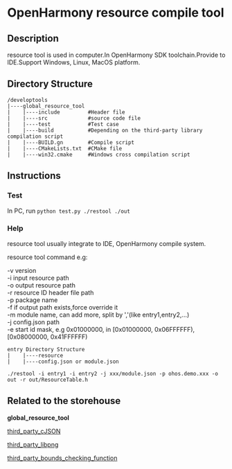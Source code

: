 # OpenHarmony resource compile tool  

## Description
resource tool is used in computer.In OpenHarmony SDK toolchain.Provide to IDE.Support Windows, Linux, MacOS platform.

## Directory Structure

```
/developtools
|----global_resource_tool
|    |----include         #Header file
|    |----src             #source code file
|    |----test            #Test case
|    |----build           #Depending on the third-party library compilation script
|    |----BUILD.gn        #Compile script
|    |----CMakeLists.txt  #CMake file
|    |----win32.cmake     #Windows cross compilation script
```

## Instructions

### Test

In PC, run `python test.py ./restool ./out`  

### Help

resource tool usually integrate to IDE, OpenHarmony compile system.

resource tool command e.g:  

-v version  
-i input resource path  
-o output resource path  
-r resource ID header file path  
-p package name  
-f if output path exists,force override it  
-m module name, can add more, split by ','(like entry1,entry2,...)  
-j config.json path  
-e start id mask, e.g 0x01000000, in [0x01000000, 0x06FFFFFF),[0x08000000, 0x41FFFFFF)  

```
entry Directory Structure
|    |----resource
|    |----config.json or module.json
```
`./restool -i entry1 -i entry2 -j xxx/module.json -p ohos.demo.xxx -o out -r out/ResourceTable.h `

##  Related to the storehouse

**global_resource_tool**

[third_party_cJSON](https://gitee.com/openharmony/third_party_cJSON/blob/master/README.md)

[third_party_libpng](https://gitee.com/openharmony/third_party_libpng/blob/master/README.md)

[third_party_bounds_checking_function](https://gitee.com/openharmony/third_party_bounds_checking_function/blob/master/README.en.md)

